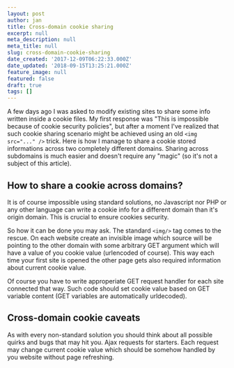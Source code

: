 ```yaml
---
layout: post
author: jan
title: Cross-domain cookie sharing
excerpt: null
meta_description: null
meta_title: null
slug: cross-domain-cookie-sharing
date_created: '2017-12-09T06:22:33.000Z'
date_updated: '2018-09-15T13:25:21.000Z'
feature_image: null
featured: false
draft: true
tags: []
---
```

A few days ago I was asked to modify existing sites to share some info written inside a cookie files. My first response was "This is impossible because of cookie security policies", but after a moment I've realized that such cookie sharing scenario might be achieved using an old `<img src="..." />` trick. Here is how I manage to share a cookie stored informations across two completely different domains. Sharing across subdomains is much easier and doesn't require any "magic" (so it's not a subject of this article).

## How to share a cookie across domains?
It is of course impossible using standard solutions, no Javascript nor PHP or any other language can write a cookie info for a different domain than it's origin domain. This is crucial to ensure cookies security.

So how it can be done you may ask. The standard `<img/>` tag comes to the rescue.
On each website create an invisible image which source will be pointing to the other domain with some arbitrary GET argument which will have a value of you cookie value (urlencoded of course). This way each time your first site is opened the other page gets also required information about current cookie value.

Of course you have to write approperiate GET request handler for each site connected that way. Such code should set cookie value based on GET variable content (GET variables are automatically urldecoded).

## Cross-domain cookie caveats
As with every non-standard solution you should think about all possible quirks and bugs that may hit you.
Ajax requests for starters. Each request may change current cookie value which should be somehow handled by you website without page refreshing. 
